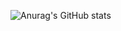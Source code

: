 
![Anurag's GitHub stats](https://github-readme-stats.vercel.app/api?username=DanielM047&Show_icons=true&bg_color=00000000)
